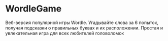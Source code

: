 # WordleGame
Веб-версия популярной игры Wordle. Угадывайте слова за 6 попыток, получая подсказки о правильных буквах и их расположении. Простая и увлекательная игра для всех любителей головоломок
